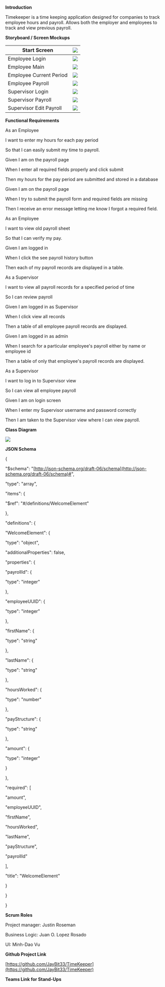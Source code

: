 **Introduction**

Timekeeper is a time keeping application designed for companies to track employee hours and payroll. Allows both the employer and employees to track and view previous payroll.

**Storyboard / Screen Mockups**

| Start Screen | ![](RackMultipart20200920-4-izp33v_html_de07cc39ced90a63.png) |
| --- | --- |
| Employee Login | ![](RackMultipart20200920-4-izp33v_html_45ffd0ae5bcb3a35.png) |
| Employee Main | ![](RackMultipart20200920-4-izp33v_html_efe61a4198b753ef.png) |
| Employee Current Period | ![](RackMultipart20200920-4-izp33v_html_3c63a9bbbd44c520.png) |
| Employee Payroll | ![](RackMultipart20200920-4-izp33v_html_f7b6d645469cc66d.png) |
| Supervisor Login | ![](RackMultipart20200920-4-izp33v_html_45ffd0ae5bcb3a35.png) |
| Supervisor Payroll | ![](RackMultipart20200920-4-izp33v_html_a400444716b21505.png) |
| Supervisor Edit Payroll | ![](RackMultipart20200920-4-izp33v_html_840ee7c73184bf0f.png) |

**Functional Requirements**

As an Employee

I want to enter my hours for each pay period

So that I can easily submit my time to payroll.

Given I am on the payroll page

When I enter all required fields properly and click submit

Then my hours for the pay period are submitted and stored in a database

Given I am on the payroll page

When I try to submit the payroll form and required fields are missing

Then I receive an error message letting me know I forgot a required field.

As an Employee

I want to view old payroll sheet

So that I can verify my pay.

Given I am logged in

When I click the see payroll history button

Then each of my payroll records are displayed in a table.

As a Supervisor

I want to view all payroll records for a specified period of time

So I can review payroll

Given I am logged in as Supervisor

When I click view all records

Then a table of all employee payroll records are displayed.

Given I am logged in as admin

When I search for a particular employee&#39;s payroll either by name or employee id

Then a table of only that employee&#39;s payroll records are displayed.

As a Supervisor

I want to log in to Supervisor view

So I can view all employee payroll

Given I am on login screen

When I enter my Supervisor username and password correctly

Then I am taken to the Supervisor view where I can view payroll.

**Class Diagram**

![](RackMultipart20200920-4-izp33v_html_a4a95077fc428e63.jpg)

**JSON Schema**

{

&quot;$schema&quot;: &quot;[http://json-schema.org/draft-06/schema](http://json-schema.org/draft-06/schema)#&quot;,

&quot;type&quot;: &quot;array&quot;,

&quot;items&quot;: {

&quot;$ref&quot;: &quot;#/definitions/WelcomeElement&quot;

},

&quot;definitions&quot;: {

&quot;WelcomeElement&quot;: {

&quot;type&quot;: &quot;object&quot;,

&quot;additionalProperties&quot;: false,

&quot;properties&quot;: {

&quot;payrollId&quot;: {

&quot;type&quot;: &quot;integer&quot;

},

&quot;employeeUUID&quot;: {

&quot;type&quot;: &quot;integer&quot;

},

&quot;firstName&quot;: {

&quot;type&quot;: &quot;string&quot;

},

&quot;lastName&quot;: {

&quot;type&quot;: &quot;string&quot;

},

&quot;hoursWorked&quot;: {

&quot;type&quot;: &quot;number&quot;

},

&quot;payStructure&quot;: {

&quot;type&quot;: &quot;string&quot;

},

&quot;amount&quot;: {

&quot;type&quot;: &quot;integer&quot;

}

},

&quot;required&quot;: [

&quot;amount&quot;,

&quot;employeeUUID&quot;,

&quot;firstName&quot;,

&quot;hoursWorked&quot;,

&quot;lastName&quot;,

&quot;payStructure&quot;,

&quot;payrollId&quot;

],

&quot;title&quot;: &quot;WelcomeElement&quot;

}

}

}

**Scrum Roles**

Project manager: Justin Roseman

Business Logic: Juan O. Lopez Rosado

UI: Minh-Dao Vu

**Github Project Link**

[https://github.com/JayBit33/TimeKeeper](https://github.com/JayBit33/TimeKeeper)

**Teams Link for Stand-Ups**
